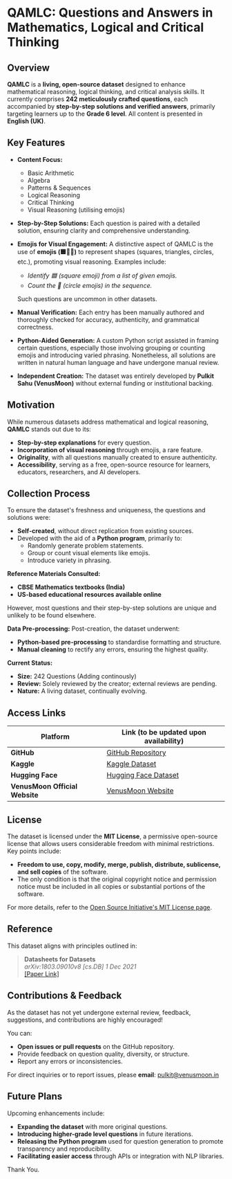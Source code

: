# QAMLC: Questions and Answers in Mathematics, Logical and Critical Thinking

## Overview

**QAMLC** is a **living, open-source dataset** designed to enhance mathematical reasoning, logical thinking, and critical analysis skills. It currently comprises **242 meticulously crafted questions**, each accompanied by **step-by-step solutions and verified answers**, primarily targeting learners up to the **Grade 6 level**. All content is presented in **English (UK)**.

## Key Features

- **Content Focus:**
  - Basic Arithmetic
  - Algebra
  - Patterns & Sequences
  - Logical Reasoning
  - Critical Thinking
  - Visual Reasoning (utilising emojis)

- **Step-by-Step Solutions:** Each question is paired with a detailed solution, ensuring clarity and comprehensive understanding.

- **Emojis for Visual Engagement:** A distinctive aspect of QAMLC is the use of **emojis (🟦🔺🔵)** to represent shapes (squares, triangles, circles, etc.), promoting visual reasoning. Examples include:
  - *Identify 🟦 (square emoji) from a list of given emojis.*
  - *Count the 🔵 (circle emojis) in the sequence.*
  
  Such questions are uncommon in other datasets.

- **Manual Verification:** Each entry has been manually authored and thoroughly checked for accuracy, authenticity, and grammatical correctness.

- **Python-Aided Generation:** A custom Python script assisted in framing certain questions, especially those involving grouping or counting emojis and introducing varied phrasing. Nonetheless, all solutions are written in natural human language and have undergone manual review.

- **Independent Creation:** The dataset was entirely developed by **Pulkit Sahu (VenusMoon)** without external funding or institutional backing.

## Motivation

While numerous datasets address mathematical and logical reasoning, **QAMLC** stands out due to its:

- **Step-by-step explanations** for every question.
- **Incorporation of visual reasoning** through emojis, a rare feature.
- **Originality**, with all questions manually created to ensure authenticity.
- **Accessibility**, serving as a free, open-source resource for learners, educators, researchers, and AI developers.

## Collection Process

To ensure the dataset's freshness and uniqueness, the questions and solutions were:

- **Self-created**, without direct replication from existing sources.
- Developed with the aid of a **Python program**, primarily to:
  - Randomly generate problem statements.
  - Group or count visual elements like emojis.
  - Introduce variety in phrasing.

**Reference Materials Consulted:**

- **CBSE Mathematics textbooks (India)**
- **US-based educational resources available online**

However, most questions and their step-by-step solutions are unique and unlikely to be found elsewhere.

**Data Pre-processing:** Post-creation, the dataset underwent:

- **Python-based pre-processing** to standardise formatting and structure.
- **Manual cleaning** to rectify any errors, ensuring the highest quality.

**Current Status:**

- **Size:** 242 Questions (Adding continously)
- **Review:** Solely reviewed by the creator; external reviews are pending.
- **Nature:** A living dataset, continually evolving.

## Access Links

| Platform                  | Link (to be updated upon availability) |
|---------------------------|----------------------------------------|
| **GitHub**                | [GitHub Repository](#)                 |
| **Kaggle**                | [Kaggle Dataset](#)                    |
| **Hugging Face**          | [Hugging Face Dataset](#)              |
| **VenusMoon Official Website** | [VenusMoon Website](#)           |

## License

The dataset is licensed under the **MIT License**, a permissive open-source license that allows users considerable freedom with minimal restrictions. Key points include:

- **Freedom to use, copy, modify, merge, publish, distribute, sublicense, and sell copies** of the software.
- The only condition is that the original copyright notice and permission notice must be included in all copies or substantial portions of the software.

For more details, refer to the [Open Source Initiative's MIT License page](https://opensource.org/license/mit).

## Reference

This dataset aligns with principles outlined in:

> **Datasheets for Datasets**  
> *arXiv:1803.09010v8 [cs.DB] 1 Dec 2021*  
> [[Paper Link]](https://arxiv.org/abs/1803.09010)

## Contributions & Feedback

As the dataset has not yet undergone external review, feedback, suggestions, and contributions are highly encouraged!

You can:

- **Open issues or pull requests** on the GitHub repository.
- Provide feedback on question quality, diversity, or structure.
- Report any errors or inconsistencies.

For direct inquiries or to report issues, please **email**: [pulkit@venusmoon.in](mailto:pulkit@venusmoon.in)

## Future Plans

Upcoming enhancements include:

- **Expanding the dataset** with more original questions.
- **Introducing higher-grade level questions** in future iterations.
- **Releasing the Python program** used for question generation to promote transparency and reproducibility.
- **Facilitating easier access** through APIs or integration with NLP libraries.

Thank You.